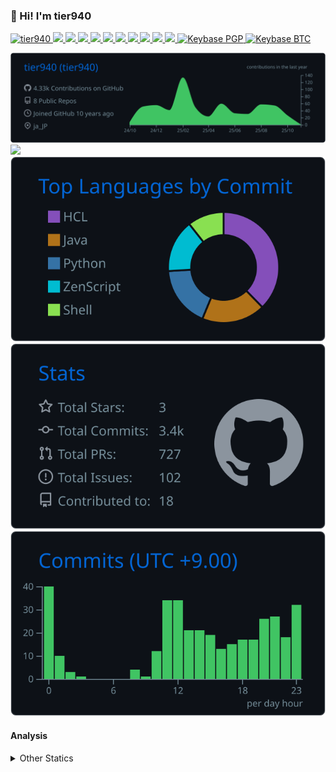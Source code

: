 ### 👋 Hi! I'm tier940

<p align="left"> 
  <a href="https://github.com/tier940/tier940/">
    <img src="https://komarev.com/ghpvc/?username=tier940" alt="tier940" />
  </a>
  <a href="http://twitter.com/tier940">
    <img height="20" src="https://img.shields.io/twitter/follow/tier940?label=Twitter&logo=twitter&style=flat" />
  </a>
  <a href="https://github.com/tier940">
    <img height="20" src="https://img.shields.io/github/followers/tier940?label=follow&logo=github&style=flat" />
  </a>
  <a href="https://www.reddit.com/user/tier940">
    <img height="20" src="https://img.shields.io/reddit/user-karma/combined/tier940?label=Reddit&logo=reddit&style=flat" />
  </a>
  <a href="https://stackoverflow.com/users/17317833/tier940">
    <img height="20" src="https://img.shields.io/stackexchange/stackoverflow/r/17317833?label=StackOverflow&logo=stack-overflow&style=flat" />
  </a>
  <a href="https://zenn.dev/tier940">
    <img height="20" src="https://zenn.badge.nikaera.com/s/tier940/likes" />
  </a>
  <a href="https://zenn.dev/tier940">
    <img height="20" src="https://zenn.badge.nikaera.com/s/tier940/followers" />
  </a>
  <a href="https://zenn.dev/tier940">
    <img height="20" src="https://zenn.badge.nikaera.com/s/tier940/articles" />
  </a>
  <a href="http://qiita.com/tier940">
    <img height="20" src="https://qiita-badge.apiapi.app/s/tier940/posts.svg" />
  </a>
  <a href="http://qiita.com/tier940">
    <img height="20" src="https://qiita-badge.apiapi.app/s/tier940/contributions.svg" />
  </a>
  <a href="https://github.com/tier940/tier940/">
    <img height="20" src="https://github.com/tier940/tier940/actions/workflows/main.yml/badge.svg" />
  </a>
  <a href="https://keybase.io/tier940">
    <img alt="Keybase PGP" src="https://img.shields.io/keybase/pgp/tier940">
  </a>
  <a href="https://keybase.io/tier940">
    <img alt="Keybase BTC" src="https://img.shields.io/keybase/btc/tier940">
  </a>
</p>

[![](https://raw.githubusercontent.com/tier940/tier940/main/profile-summary-card-output/github_dark/0-profile-details.svg)](https://github.com/vn7n24fzkq/github-profile-summary-cards)
[![](https://raw.githubusercontent.com/tier940/tier940/main/profile-summary-card-output/github_dark/1-repos-per-language.svg)](https://github.com/vn7n24fzkq/github-profile-summary-cards) [![](https://raw.githubusercontent.com/tier940/tier940/main/profile-summary-card-output/github_dark/2-most-commit-language.svg)](https://github.com/vn7n24fzkq/github-profile-summary-cards)
[![](https://raw.githubusercontent.com/tier940/tier940/main/profile-summary-card-output/github_dark/3-stats.svg)](https://github.com/vn7n24fzkq/github-profile-summary-cards) [![](https://raw.githubusercontent.com/tier940/tier940/main/profile-summary-card-output/github_dark/4-productive-time.svg)](https://github.com/vn7n24fzkq/github-profile-summary-cards)


#### Analysis
<!-- <img height="150" src="https://github.com/tier940/tier940/blob/master/images/stat.svg" alt="Alternative Text"/> -->

<details>
  <summary>Other Statics</summary>
  <!--START_SECTION:waka-->
![Code Time](http://img.shields.io/badge/Code%20Time-2%2C977%20hrs%2028%20mins-blue)

**🐱 My GitHub Data** 

> 📦 20.8 kB Used in GitHub's Storage 
 > 
> 💼 Opted to Hire
 > 
> 📜 10 Public Repositories 
 > 
> 🔑 1 Private Repositories 
 > 
**I'm an Early 🐤** 

```text
🌞 Morning                1626 commits        ████░░░░░░░░░░░░░░░░░░░░░   15.35 % 
🌆 Daytime                3846 commits        █████████░░░░░░░░░░░░░░░░   36.30 % 
🌃 Evening                3980 commits        █████████░░░░░░░░░░░░░░░░   37.56 % 
🌙 Night                  1144 commits        ███░░░░░░░░░░░░░░░░░░░░░░   10.80 % 
```
📅 **I'm Most Productive on Saturday** 

```text
Monday                   1022 commits        ██░░░░░░░░░░░░░░░░░░░░░░░   09.65 % 
Tuesday                  1860 commits        ████░░░░░░░░░░░░░░░░░░░░░   17.55 % 
Wednesday                1211 commits        ███░░░░░░░░░░░░░░░░░░░░░░   11.43 % 
Thursday                 1227 commits        ███░░░░░░░░░░░░░░░░░░░░░░   11.58 % 
Friday                   1339 commits        ███░░░░░░░░░░░░░░░░░░░░░░   12.64 % 
Saturday                 2053 commits        █████░░░░░░░░░░░░░░░░░░░░   19.38 % 
Sunday                   1884 commits        ████░░░░░░░░░░░░░░░░░░░░░   17.78 % 
```


📊 **This Week I Spent My Time On** 

```text
🕑︎ Time Zone: Asia/Tokyo

💬 Programming Languages: 
Java                     10 hrs 22 mins      ███████████░░░░░░░░░░░░░░   43.61 % 
PHP                      2 hrs 15 mins       ██░░░░░░░░░░░░░░░░░░░░░░░   09.48 % 
Other                    2 hrs 6 mins        ██░░░░░░░░░░░░░░░░░░░░░░░   08.86 % 
Markdown                 1 hr 54 mins        ██░░░░░░░░░░░░░░░░░░░░░░░   08.04 % 
YAML                     1 hr 54 mins        ██░░░░░░░░░░░░░░░░░░░░░░░   08.00 % 

🔥 Editors: 
VS Code                  12 hrs 48 mins      █████████████░░░░░░░░░░░░   53.87 % 
IntelliJ                 10 hrs 58 mins      ████████████░░░░░░░░░░░░░   46.13 % 

💻 Operating System: 
Windows                  17 hrs 1 min        ██████████████████░░░░░░░   71.63 % 
Linux                    6 hrs 44 mins       ███████░░░░░░░░░░░░░░░░░░   28.37 % 
```

**I Mostly Code in Java** 

```text
Java                     12 repos            ███████████░░░░░░░░░░░░░░   44.44 % 
ZenScript                3 repos             ███░░░░░░░░░░░░░░░░░░░░░░   11.11 % 
HTML                     2 repos             ██░░░░░░░░░░░░░░░░░░░░░░░   07.41 % 
HCL                      2 repos             ██░░░░░░░░░░░░░░░░░░░░░░░   07.41 % 
Dockerfile               1 repo              █░░░░░░░░░░░░░░░░░░░░░░░░   03.70 % 
```



**Timeline**

![Lines of Code chart](https://raw.githubusercontent.com/tier940/tier940/main/assets/bar_graph.png)


 Last Updated on 18/12/2023 00:55:02 UTC
<!--END_SECTION:waka-->
</details>
